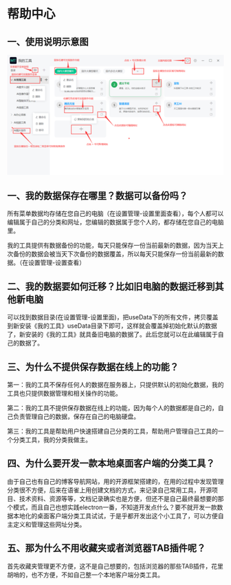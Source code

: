 # 帮助中心

## 一、使用说明示意图

![](./images/explain.png)


## 一、我的数据保存在哪里？数据可以备份吗？

所有菜单数据均存储在您自己的电脑（在设置管理-设置里面查看），每个人都可以编辑属于自己的分类和网址，您编辑的数据属于您个人的，都存储在您自己的电脑里。


我的工具提供有数据备份的功能，每天只能保存一份当前最新的数据，因为当天上次备份的数据会被当天下次备份的数据覆盖，所以每天只能保存一份当前最新的数据。（在设置管理-设置查看）

## 二、我的数据要如何迁移？比如旧电脑的数据迁移到其他新电脑

可以找到数据目录(在设置管理-设置里面)，把useData下的所有文件，拷贝覆盖到新安装《我的工具》useData目录下即可，这样就会覆盖掉初始化默认的数据了，新安装的《我的工具》就具备旧电脑的数据了。此后您就可以在此编辑属于自己的数据了。


## 三、为什么不提供保存数据在线上的功能？

第一：我的工具不保存任何人的数据在服务器上，只提供默认的初始化数据，我的工具也只提供数据管理和相关操作的功能。

第二：我的工具不提供保存数据在线上的功能，因为每个人的数据都是自己的，自己负责管理自己的数据，保存在自己的电脑硬盘。

第三：我的工具是帮助用户快速搭建自己分类的工具，帮助用户管理自己工具的一个分类工具，我的分类我做主。

## 四、为什么要开发一款本地桌面客户端的分类工具？

由于自己也有自己的博客导航网站，用的开源框架搭建的，在用的过程中发现管理分类很不方便，后来在语雀上用创建文档的方式，来记录自己常用工具，开源项目、技术资料、资源等等，文档记录确实也是方便，但还不是自己最终最想要的那个模式，而且自己也想实践electron一番，不知道开发点什么？要不就开发一款数据本地化的桌面客户端分类工具试试，于是乎都开发出这个小工具了，可以方便自主定义和管理这些网址分类。

## 五、那为什么不用收藏夹或者浏览器TAB插件呢？

首先收藏夹管理更不方便，这不是自己想要的，包括浏览器的那些TAB插件，花里胡哨的，也不方便，不如自己整一个本地客户端分类工具。